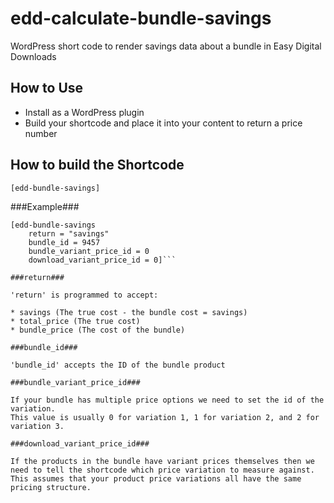 edd-calculate-bundle-savings
============================

WordPress short code to render savings data about a bundle in Easy Digital Downloads


## How to Use ##

* Install as a WordPress plugin 
* Build your shortcode and place it into your content to return a price number

## How to build the Shortcode ##

```[edd-bundle-savings]```

###Example###

```
[edd-bundle-savings
    return = "savings"
    bundle_id = 9457
    bundle_variant_price_id = 0
    download_variant_price_id = 0]```
    
###return###

'return' is programmed to accept:

* savings (The true cost - the bundle cost = savings)
* total_price (The true cost)
* bundle_price (The cost of the bundle)

###bundle_id###

'bundle_id' accepts the ID of the bundle product

###bundle_variant_price_id###

If your bundle has multiple price options we need to set the id of the variation.
This value is usually 0 for variation 1, 1 for variation 2, and 2 for variation 3.

###download_variant_price_id###

If the products in the bundle have variant prices themselves then we need to tell the shortcode which price variation to measure against. This assumes that your product price variations all have the same pricing structure. 
